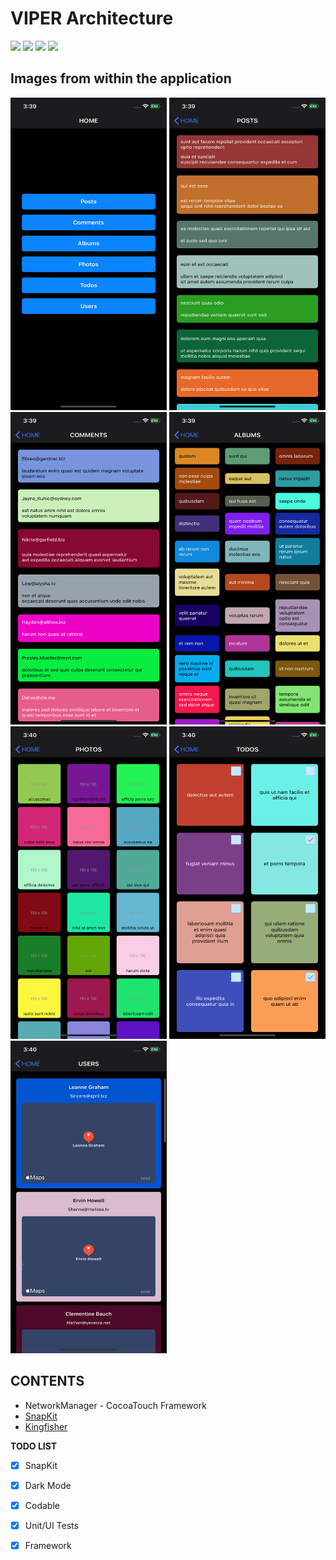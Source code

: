 # VIPER Architecture

![](https://img.shields.io/badge/xcode-11.3-blue)
![](https://img.shields.io/badge/swift-5.0-orange.svg)
![](https://img.shields.io/badge/platform-iOS-lightgrey.svg)
![](https://img.shields.io/badge/patern-VIPER-brightgreen.svg)

## Images from within the application
<p float="left">
    <img src="https://github.com/mustafagunes/VIPER/blob/master/SS/1.png" width="250" height="500">
    <img src="https://github.com/mustafagunes/VIPER/blob/master/SS/2.png" width="250" height="500">
    <img src="https://github.com/mustafagunes/VIPER/blob/master/SS/3.png" width="250" height="500">
    <img src="https://github.com/mustafagunes/VIPER/blob/master/SS/4.png" width="250" height="500">
    <img src="https://github.com/mustafagunes/VIPER/blob/master/SS/5.png" width="250" height="500">
    <img src="https://github.com/mustafagunes/VIPER/blob/master/SS/6.png" width="250" height="500">
    <img src="https://github.com/mustafagunes/VIPER/blob/master/SS/7.png" width="250" height="500">
</p>


CONTENTS
------
* NetworkManager - CocoaTouch Framework
* [SnapKit](https://github.com/SnapKit/SnapKit)
* [Kingfisher](https://github.com/onevcat/Kingfisher)
    
**TODO LIST**
- [x] SnapKit
- [x] Dark Mode
- [x] Codable
- [x] Unit/UI Tests
- [x] Framework

